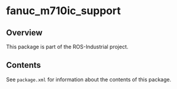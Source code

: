 # fanuc_m710ic_support

## Overview

This package is part of the ROS-Industrial project.

## Contents

See `package.xml` for information about the contents of this package.
